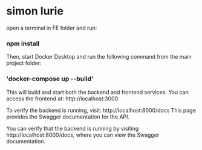 # simon lurie

open a terminal in FE folder
and run:
### npm install

Then, start Docker Desktop 
and run the following command from the main project folder:
### 'docker-compose up --build'

This will build and start both the backend and frontend services.
You can access the frontend at: http://localhost:3000

To verify the backend is running, visit: http://localhost:8000/docs
This page provides the Swagger documentation for the API.

You can verify that the backend is running by visiting http://localhost:8000/docs, 
where you can view the Swagger documentation.
